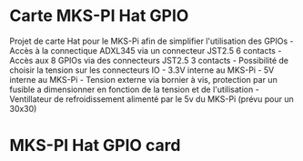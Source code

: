 # Carte MKS-PI Hat GPIO

Projet de carte Hat pour le MKS-Pi afin de simplifier l'utilisation des GPIOs
    - Accès à la connectique ADXL345 via un connecteur JST2.5 6 contacts
    - Accès aux 8 GPIOs via des connecteurs JST2.5 3 contacts
    - Possibilité de choisir la tension sur les connecteurs IO
        - 3.3V interne au MKS-Pi
        - 5V interne au MKS-Pi
        - Tension externe via bornier à vis, protection par un fusible a dimensionner en fonction de la tension et de l'utilisation
    - Ventillateur de refroidissement alimenté par le 5v du MKS-Pi (prévu pour un 30x30)

# MKS-PI Hat GPIO card